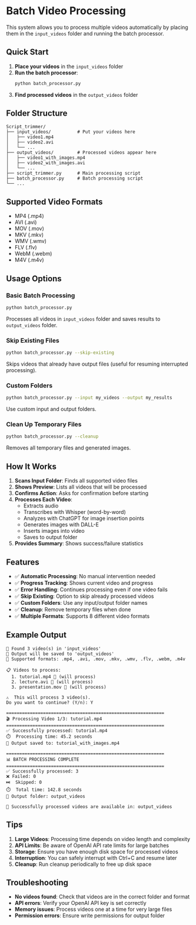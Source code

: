 # Batch Video Processing

This system allows you to process multiple videos automatically by placing them in the `input_videos` folder and running the batch processor.

## Quick Start

1. **Place your videos** in the `input_videos` folder
2. **Run the batch processor**:
   ```bash
   python batch_processor.py
   ```
3. **Find processed videos** in the `output_videos` folder

## Folder Structure

```
Script_trimmer/
├── input_videos/          # Put your videos here
│   ├── video1.mp4
│   ├── video2.avi
│   └── ...
├── output_videos/         # Processed videos appear here
│   ├── video1_with_images.mp4
│   ├── video2_with_images.avi
│   └── ...
├── script_trimmer.py      # Main processing script
├── batch_processor.py     # Batch processing script
└── ...
```

## Supported Video Formats

- MP4 (.mp4)
- AVI (.avi)
- MOV (.mov)
- MKV (.mkv)
- WMV (.wmv)
- FLV (.flv)
- WebM (.webm)
- M4V (.m4v)

## Usage Options

### Basic Batch Processing

```bash
python batch_processor.py
```

Processes all videos in `input_videos` folder and saves results to `output_videos` folder.

### Skip Existing Files

```bash
python batch_processor.py --skip-existing
```

Skips videos that already have output files (useful for resuming interrupted processing).

### Custom Folders

```bash
python batch_processor.py --input my_videos --output my_results
```

Use custom input and output folders.

### Clean Up Temporary Files

```bash
python batch_processor.py --cleanup
```

Removes all temporary files and generated images.

## How It Works

1. **Scans Input Folder**: Finds all supported video files
2. **Shows Preview**: Lists all videos that will be processed
3. **Confirms Action**: Asks for confirmation before starting
4. **Processes Each Video**:
   - Extracts audio
   - Transcribes with Whisper (word-by-word)
   - Analyzes with ChatGPT for image insertion points
   - Generates images with DALL-E
   - Inserts images into video
   - Saves to output folder
5. **Provides Summary**: Shows success/failure statistics

## Features

- ✅ **Automatic Processing**: No manual intervention needed
- ✅ **Progress Tracking**: Shows current video and progress
- ✅ **Error Handling**: Continues processing even if one video fails
- ✅ **Skip Existing**: Option to skip already processed videos
- ✅ **Custom Folders**: Use any input/output folder names
- ✅ **Cleanup**: Remove temporary files when done
- ✅ **Multiple Formats**: Supports 8 different video formats

## Example Output

```
📁 Found 3 video(s) in 'input_videos'
📁 Output will be saved to 'output_videos'
🎯 Supported formats: .mp4, .avi, .mov, .mkv, .wmv, .flv, .webm, .m4v

📋 Videos to process:
  1. tutorial.mp4 🔄 (will process)
  2. lecture.avi 🔄 (will process)
  3. presentation.mov 🔄 (will process)

⚠️  This will process 3 video(s).
Do you want to continue? (Y/n): Y

============================================================
🎬 Processing Video 1/3: tutorial.mp4
============================================================
✅ Successfully processed: tutorial.mp4
⏱️  Processing time: 45.2 seconds
📁 Output saved to: tutorial_with_images.mp4

============================================================
📊 BATCH PROCESSING COMPLETE
============================================================
✅ Successfully processed: 3
❌ Failed: 0
⏭️  Skipped: 0
⏱️  Total time: 142.8 seconds
📁 Output folder: output_videos

🎉 Successfully processed videos are available in: output_videos
```

## Tips

1. **Large Videos**: Processing time depends on video length and complexity
2. **API Limits**: Be aware of OpenAI API rate limits for large batches
3. **Storage**: Ensure you have enough disk space for processed videos
4. **Interruption**: You can safely interrupt with Ctrl+C and resume later
5. **Cleanup**: Run cleanup periodically to free up disk space

## Troubleshooting

- **No videos found**: Check that videos are in the correct folder and format
- **API errors**: Verify your OpenAI API key is set correctly
- **Memory issues**: Process videos one at a time for very large files
- **Permission errors**: Ensure write permissions for output folder
